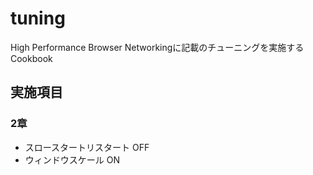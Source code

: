 # tuning

High Performance Browser Networkingに記載のチューニングを実施するCookbook

## 実施項目

### 2章

- スロースタートリスタート OFF
- ウィンドウスケール ON
